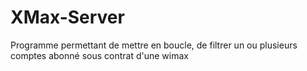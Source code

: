# XMax-Server
Programme permettant de mettre en boucle, de filtrer un ou plusieurs comptes abonné sous contrat d'une wimax

